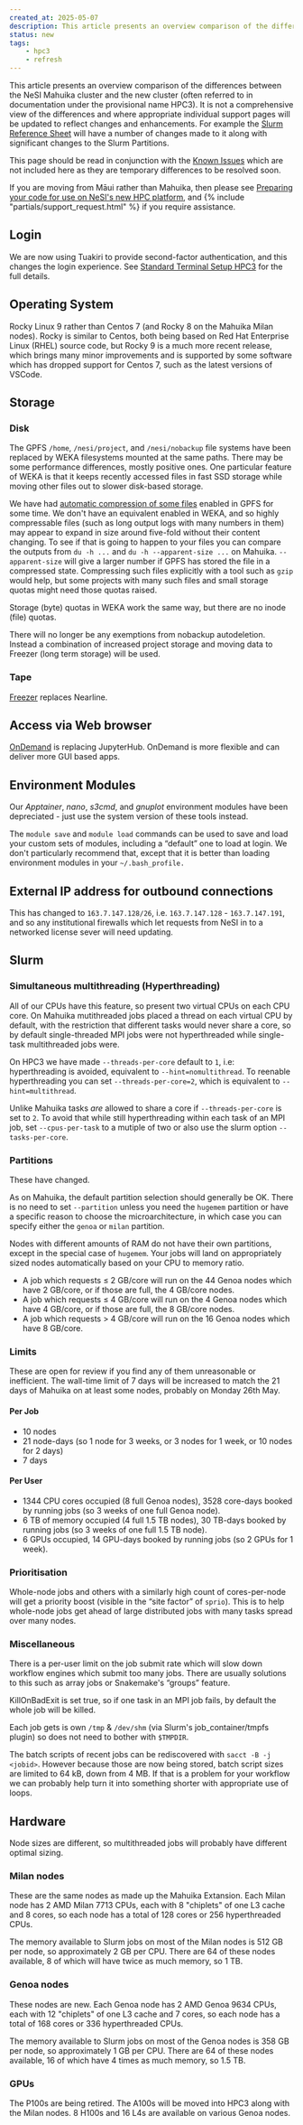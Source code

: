 ```yaml
---
created_at: 2025-05-07
description: This article presents an overview comparison of the differences between the NeSI Mahuika cluster and the new cluster.
status: new
tags: 
    - hpc3
    - refresh
---
```


This article presents an overview comparison of the differences between the NeSI Mahuika cluster and the new cluster (often referred to in documentation under the provisional name HPC3).
It is not a comprehensive view of the differences and where appropriate individual support pages will be updated to reflect changes and enhancements.
For example the [Slurm Reference Sheet](../../Getting_Started/Cheat_Sheets/Slurm-Reference_Sheet.md) will have a number of changes made to it along with significant changes to the Slurm Partitions.

This page should be read in conjunction with the [Known Issues](../Announcements/Known_Issues_HPC3.md) which are not included here as they are temporary differences to be resolved soon.

If you are moving from Māui rather than Mahuika,
then please see [Preparing your code for use on NeSI's new HPC platform](../Announcements/Preparing_your_code_for_use_on_NeSIs_new_HPC_platform.md), and {% include "partials/support_request.html" %} if you require assistance.

## Login

We are now using Tuakiri to provide second-factor authentication, and this changes the login experience.  See [Standard Terminal Setup HPC3](../../Scientific_Computing/Terminal_Setup/Standard_Terminal_Setup.md) for the full details.

## Operating System

Rocky Linux 9 rather than Centos 7 (and Rocky 8 on the Mahuika Milan nodes).
Rocky is similar to Centos, both being based on Red Hat Enterprise Linux (RHEL) source code,
but Rocky 9 is a much more recent release,
which brings many minor improvements and is supported by some software which has dropped support for Centos 7,
such as the latest versions of VSCode.

## Storage

### Disk

The GPFS `/home`, `/nesi/project`, and `/nesi/nobackup` file systems have been replaced by WEKA filesystems mounted at the same paths.  There may be some performance differences, mostly positive ones.
One particular feature of WEKA is that it keeps recently accessed files in fast SSD storage while moving other files out to slower disk-based storage.

We have had [automatic compression of some files](../../Storage/File_Systems_and_Quotas/Data_Compression,md) enabled in GPFS for some time. We don't have an equivalent enabled in WEKA, and so highly compressable files (such as long output logs with many numbers in them) may appear to expand in size around five-fold without their content changing. To see if that is going to happen to your files you can compare the outputs from `du -h ...` and `du -h --apparent-size ...` on Mahuika. `--apparent-size` will give a larger number if GPFS has stored the file in a compressed state.  Compressing such files explicitly with a tool such as `gzip` would help, but some projects with many such files and small storage quotas might need those quotas raised. 

Storage (byte) quotas in WEKA work the same way, but there are no inode (file) quotas.

There will no longer be any exemptions from nobackup autodeletion.
Instead a combination of increased project storage and moving data to Freezer (long term storage) will be used.

### Tape

[Freezer](../../Storage/Long_Term_Storage/Freezer_long_term_storage.md) replaces Nearline.

## Access via Web browser

[OnDemand](../../Scientific_Computing/Interactive_computing_with_NeSI_OnDemand/index.md) is replacing JupyterHub.
OnDemand is more flexible and can deliver more GUI based apps.

## Environment Modules

Our *Apptainer*, *nano*, *s3cmd*, and *gnuplot* environment modules have been depreciated - just use the system version of these tools instead.

The `module save` and `module load` commands can be used to save and load your custom sets of modules,
including a “default” one to load at login.
We don't particularly recommend that, except that it is better than loading environment modules in your `~/.bash_profile.`

## External IP address for outbound connections 

This has changed to `163.7.147.128/26`, i.e. `163.7.147.128` - `163.7.147.191`, and so any institutional firewalls which let requests from NeSI in to a networked license sever will need updating.

## Slurm

### Simultaneous multithreading (Hyperthreading)

All of our CPUs have this feature, so present two virtual CPUs on each CPU core.
On Mahuika mutithreaded jobs placed a thread on each virtual CPU by default,
with the restriction that different tasks would never share a core, so by default single-threaded MPI jobs were not hyperthreaded while single-task multithreaded jobs were.

On HPC3 we have made `--threads-per-core` default to `1`, i.e: hyperthreading is avoided, equivalent to `--hint=nomultithread`.  To reenable hyperthreading you can set `--threads-per-core=2`, which is equivalent to `--hint=multithread`.

Unlike Mahuika tasks *are* allowed to share a core if `--threads-per-core` is set to `2`.  To avoid that while still hyperthreading within each task of an MPI job, set `--cpus-per-task` to a mutiple of two or also use the slurm option `--tasks-per-core`. 

### Partitions

These have changed.  

As on Mahuika, the default partition selection should generally be OK. There is no need to set `--partition` unless you need the `hugemem` partition or have a specific reason to choose the microarchitecture, in which case you can specify either the `genoa` or `milan` partition. 

Nodes with different amounts of RAM do not have their own partitions, except in the special case of `hugemem`. Your jobs will land on appropriately sized nodes automatically based on your CPU to memory ratio.

  - A job which requests ≤ 2 GB/core will run on the 44 Genoa nodes which have 2 GB/core, or if those are full, the 4 GB/core nodes. 
  - A job which requests ≤ 4 GB/core will run on the  4 Genoa nodes which have 4 GB/core, or if those are full, the 8 GB/core nodes.
  - A job which requests > 4 GB/core will run on the 16 Genoa nodes which have 8 GB/core.

### Limits

These are open for review if you find any of them unreasonable or inefficient.  The wall-time limit of 7 days will be increased to match the 21 days of Mahuika on at least some nodes, probably on Monday 26th May.

#### Per Job

 - 10 nodes
 - 21 node-days (so 1 node for 3 weeks, or 3 nodes for 1 week, or 10 nodes for 2 days)
 - 7 days

#### Per User

 - 1344 CPU cores occupied (8 full Genoa nodes), 3528 core-days booked by running jobs (so 3 weeks of one full Genoa node).
 - 6 TB of memory occupied (4 full 1.5 TB nodes), 30 TB-days booked by running jobs (so 3 weeks of one full 1.5 TB node).
 - 6 GPUs occupied, 14 GPU-days booked by running jobs (so 2 GPUs for 1 week).

### Prioritisation

Whole-node jobs and others with a similarly high count of cores-per-node will get a priority boost (visible in the “site factor” of `sprio`).  This is to help whole-node jobs get ahead of large distributed jobs with many tasks spread over many nodes.

### Miscellaneous

There is a per-user limit on the job submit rate which will slow down workflow engines which submit too many jobs.  There are usually solutions to this such as array jobs or Snakemake's “groups” feature.

KillOnBadExit is set true, so if one task in an MPI job fails, by default the whole job will be killed.

Each job gets is own `/tmp` & `/dev/shm`  (via Slurm's job_container/tmpfs plugin) so does not need to bother with `$TMPDIR`.

The batch scripts of recent jobs can be rediscovered with `sacct -B -j <jobid>`.  However because those are now being stored, batch script sizes are limited to 64 kB, down from 4 MB.  If that is a problem for your workflow we can probably help turn it into something shorter with appropriate use of loops.

## Hardware

Node sizes are different, so multithreaded jobs will probably have different optimal sizing.  

### Milan nodes

These are the same nodes as made up the Mahuika Extansion. Each Milan node has 2 AMD Milan 7713 CPUs, each with 8 "chiplets" of one L3 cache and 8 cores, so each node has a total of 128 cores or 256 hyperthreaded CPUs.

The memory available to Slurm jobs on most of the Milan nodes is 512 GB per node, so approximately 2 GB per CPU.
There are 64 of these nodes available, 8 of which will have twice as much memory, so 1 TB.

### Genoa nodes

These nodes are new. Each Genoa node has 2 AMD Genoa 9634 CPUs, each with 12 "chiplets" of one L3 cache and 7 cores, so each node has a total of 168 cores or 336 hyperthreaded CPUs.

The memory available to Slurm jobs on most of the Genoa nodes is 358 GB per node, so approximately 1 GB per CPU. 
There are 64 of these nodes available, 16 of which have 4 times as much memory, so 1.5 TB.

### GPUs

The P100s are being retired.  The A100s will be moved into HPC3 along with the Milan nodes. 8 H100s and 16 L4s are available on various Genoa nodes.
